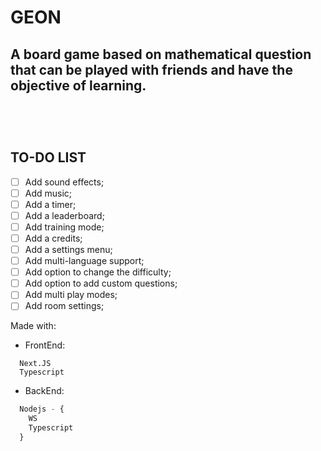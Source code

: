 # GEON

## A board game based on mathematical question that can be played with friends and have the objective of learning.

<br>
<br>

#

## TO-DO LIST

- [ ] Add sound effects;
- [ ] Add music;
- [ ] Add a timer;
- [ ] Add a leaderboard;
- [ ] Add training mode;
- [ ] Add a credits;
- [ ] Add a settings menu;
- [ ] Add multi-language support;
- [ ] Add option to change the difficulty;
- [ ] Add option to add custom questions;
- [ ] Add multi play modes;
- [ ] Add room settings;

Made with:

- FrontEnd:

```
  Next.JS
  Typescript
```

- BackEnd:

```javascript
  Nodejs - {
    WS
    Typescript
  }
```
